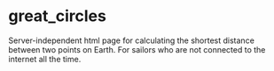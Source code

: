 # great_circles
Server-independent html page for calculating the shortest distance between two points on Earth. For sailors who are not connected to the internet all the time.

